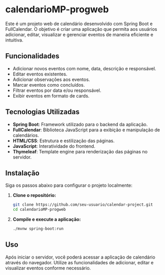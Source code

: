 # calendarioMP-progweb

Este é um projeto web de calendário desenvolvido com Spring Boot e FullCalendar. O objetivo é criar uma aplicação que permita aos usuários adicionar, editar, visualizar e gerenciar eventos de maneira eficiente e intuitiva.

## Funcionalidades

- Adicionar novos eventos com nome, data, descrição e responsável.
- Editar eventos existentes.
- Adicionar observações aos eventos.
- Marcar eventos como concluídos.
- Filtrar eventos por data e/ou responsável.
- Exibir eventos em formato de cards.

## Tecnologias Utilizadas

- **Spring Boot**: Framework utilizado para o backend da aplicação.
- **FullCalendar**: Biblioteca JavaScript para a exibição e manipulação de calendários.
- **HTML/CSS**: Estrutura e estilização das páginas.
- **JavaScript**: Interatividade do frontend.
- **Thymeleaf**: Template engine para renderização das páginas no servidor.

## Instalação

Siga os passos abaixo para configurar o projeto localmente:

1. **Clone o repositório:**
   ```bash
   git clone https://github.com/seu-usuario/calendar-project.git
   cd calendarioMP-progweb

2. **Compile e execute a aplicação:**
    ```bash
    ./mvnw spring-boot:run


## Uso
Após iniciar o servidor, você poderá acessar a aplicação de calendário através do navegador. Utilize as funcionalidades de adicionar, editar e visualizar eventos conforme necessário.
